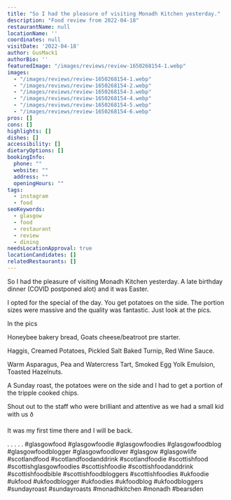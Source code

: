 ```yaml
---
title: "So I had the pleasure of visiting Monadh Kitchen yesterday."
description: "Food review from 2022-04-18"
restaurantName: null
locationName: ''
coordinates: null
visitDate: '2022-04-18'
author: GusMack1
authorBio: ''
featuredImage: "/images/reviews/review-1650268154-1.webp"
images:
  - "/images/reviews/review-1650268154-1.webp"
  - "/images/reviews/review-1650268154-2.webp"
  - "/images/reviews/review-1650268154-3.webp"
  - "/images/reviews/review-1650268154-4.webp"
  - "/images/reviews/review-1650268154-5.webp"
  - "/images/reviews/review-1650268154-6.webp"
pros: []
cons: []
highlights: []
dishes: []
accessibility: []
dietaryOptions: []
bookingInfo:
  phone: ""
  website: ""
  address: ""
  openingHours: ""
tags:
  - instagram
  - food
seoKeywords:
  - glasgow
  - food
  - restaurant
  - review
  - dining
needsLocationApproval: true
locationCandidates: []
relatedRestaurants: []
---
```


So I had the pleasure of visiting Monadh Kitchen yesterday. A late birthday dinner (COVID postponed alot) and it was Easter. 

I opted for the special of the day. You get potatoes on the side. The portion sizes were massive and the quality was fantastic. Just look at the pics. 

In the pics

Honeybee bakery bread, Goats cheese/beatroot pre starter.

Haggis, Creamed Potatoes, Pickled Salt Baked Turnip, Red Wine Sauce.

Warm Asparagus, Pea and Watercress Tart, Smoked Egg Yolk Emulsion, Toasted Hazelnuts.

A Sunday roast, the potatoes were on the side and I had to get a portion of the tripple cooked chips.

Shout out to the staff who were brilliant and attentive as we had a small kid with us ð

It was my first time there and I will be back. 

.
.
.
.
.
#glasgowfood #glasgowfoodie #glasgowfoodies #glasgowfoodblog #glasgowfoodblogger #glasgowfoodlover #glasgow #glasgowlife #scotlandfood #scotlandfoodanddrink #scotlandfoodie #scottishfood #scottishglasgowfoodies #scottishfoodie #scottishfoodanddrink #scottishfoodbible #scottishfoodbloggers #scottishfoodies #ukfoodie #ukfood #ukfoodblogger #ukfoodies #ukfoodblog #ukfoodbloggers #sundayroast #sundayroasts #monadhkitchen #monadh #bearsden